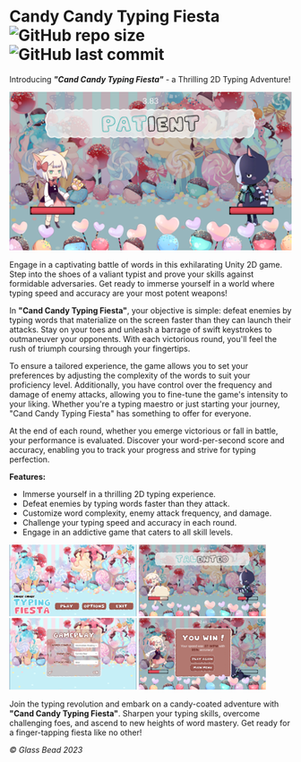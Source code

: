 # Candy Candy Typing Fiesta ![GitHub repo size](https://img.shields.io/github/repo-size/glass-bead/CandyCandyTypingFiesta?logo=Github&&style=flat-square) ![GitHub last commit](https://img.shields.io/github/last-commit/glass-bead/CandyCandyTypingFiesta?logo=Github&&style=flat-square)

Introducing ***"Cand Candy Typing Fiesta"*** - a Thrilling 2D Typing Adventure!

![](Screenshots/Gameplay.png)

Engage in a captivating battle of words in this exhilarating Unity 2D game. Step into the shoes of a valiant typist and prove your skills against formidable adversaries. Get ready to immerse yourself in a world where typing speed and accuracy are your most potent weapons!

In **"Cand Candy Typing Fiesta"**, your objective is simple: defeat enemies by typing words that materialize on the screen faster than they can launch their attacks. Stay on your toes and unleash a barrage of swift keystrokes to outmaneuver your opponents. With each victorious round, you'll feel the rush of triumph coursing through your fingertips.

To ensure a tailored experience, the game allows you to set your preferences by adjusting the complexity of the words to suit your proficiency level. Additionally, you have control over the frequency and damage of enemy attacks, allowing you to fine-tune the game's intensity to your liking. Whether you're a typing maestro or just starting your journey, "Cand Candy Typing Fiesta" has something to offer for everyone.

At the end of each round, whether you emerge victorious or fall in battle, your performance is evaluated. Discover your word-per-second score and accuracy, enabling you to track your progress and strive for typing perfection.

**Features:**

* Immerse yourself in a thrilling 2D typing experience.
* Defeat enemies by typing words faster than they attack.
* Customize word complexity, enemy attack frequency, and damage.
* Challenge your typing speed and accuracy in each round.
* Engage in an addictive game that caters to all skill levels.

<p float="center">
  <img src="Screenshots/Home.png" width="45%" />
  <img src="Screenshots/Attack.png" width="45%" />
  <img src="Screenshots/Settings.png" width="45%" />
  <img src="Screenshots/WPS.png" width="45%" />
</p>

Join the typing revolution and embark on a candy-coated adventure with **"Cand Candy Typing Fiesta"**. Sharpen your typing skills, overcome challenging foes, and ascend to new heights of word mastery. Get ready for a finger-tapping fiesta like no other!

*© Glass Bead 2023*
